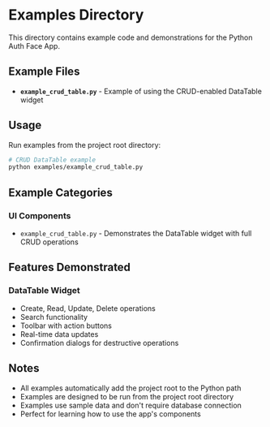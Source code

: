 # Examples Directory

This directory contains example code and demonstrations for the Python Auth Face App.

## Example Files

- **`example_crud_table.py`** - Example of using the CRUD-enabled DataTable widget

## Usage

Run examples from the project root directory:

```bash
# CRUD DataTable example
python examples/example_crud_table.py
```

## Example Categories

### UI Components

- `example_crud_table.py` - Demonstrates the DataTable widget with full CRUD operations

## Features Demonstrated

### DataTable Widget

- Create, Read, Update, Delete operations
- Search functionality
- Toolbar with action buttons
- Real-time data updates
- Confirmation dialogs for destructive operations

## Notes

- All examples automatically add the project root to the Python path
- Examples are designed to be run from the project root directory
- Examples use sample data and don't require database connection
- Perfect for learning how to use the app's components
